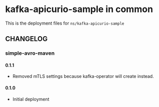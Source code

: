# kafka-apicurio-sample in common

This is the deployment files for `ns/kafka-apicurio-sample`


## CHANGELOG

### simple-avro-maven

#### 0.1.1
- Removed mTLS settings because kafka-operator will create instead.

#### 0.1.0
- Initial deployment
